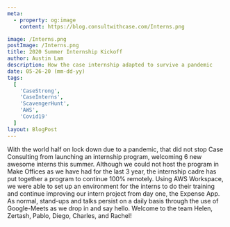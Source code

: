 ```yaml
---
meta:
  - property: og:image
    content: https://blog.consultwithcase.com/Interns.png

image: /Interns.png
postImage: /Interns.png
title: 2020 Summer Internship Kickoff
author: Austin Lam
description: How the case internship adapted to survive a pandemic
date: 05-26-20 (mm-dd-yy)
tags:
  [
    'CaseStrong',
    'CaseInterns',
    'ScavengerHunt',
    'AWS',
    'Covid19'
  ]
layout: BlogPost
---
```


With the world half on lock down due to a pandemic, that did not stop Case Consulting from launching an internship program, welcoming 6 new awesome interns this summer. Although we could not host the program in Make Offices as we have had for the last 3 year, the internship cadre has put together a program to continue 100% remotely. Using AWS Workspace, we were able to set up an environment for the interns to do their training and continue improving our intern project from day one, the Expense App. As normal, stand-ups and talks persist on a daily basis through the use of Google-Meets as we drop in and say hello. Welcome to the team Helen, Zertash, Pablo, Diego, Charles, and Rachel!
